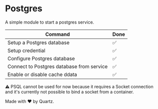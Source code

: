 # Postgres

A simple module to start a postgres service.

| Command                                   | Done |
|-------------------------------------------|------|
| Setup a Postgres database                 | ✅    |
| Setup credential                          | ✅    |
| Configure Postgres database               | ✅    |
| Connect to Postgres database from service | ✅    |
| Enable or disable cache ddata             | ✅    |

:warning: PSQL cannot be used for now because it requires a Socket connection and it's currently
not possible to bind a socket from a container.

Made with ❤️ by Quartz.
